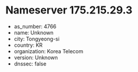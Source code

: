 # Nameserver 175.215.29.3

* as_number: 4766
* name: Unknown
* city: Tongyeong-si
* country: KR
* organization: Korea Telecom
* version: Unknown
* dnssec: false
